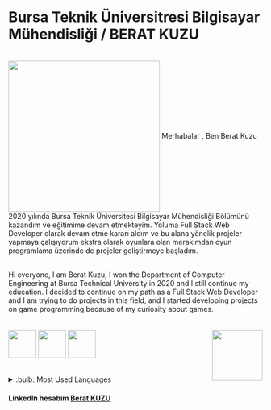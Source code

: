 # Bursa Teknik Üniversitresi Bilgisayar Mühendisliği / BERAT KUZU

</br>

<img src="https://tenor.com/view/programming-gif-24916992.gif" width="300" align="center">
Merhabalar , Ben Berat Kuzu 2020 yılında Bursa Teknik Üniversitesi Bilgisayar Mühendisliği Bölümünü kazandım ve eğitimime devam etmekteyim.
Yoluma Full Stack Web Developer olarak devam etme kararı aldım ve bu alana yönelik projeler yapmaya çalışıyorum ekstra olarak oyunlara olan merakımdan oyun programlama üzerinde de projeler geliştirmeye başladım. 

</br>
</br>

Hi everyone, I am Berat Kuzu, I won the Department of Computer Engineering at Bursa Technical University in 2020 and I still continue my education.
I decided to continue on my path as a Full Stack Web Developer and I am trying to do projects in this field, and I started developing projects on game programming because of my curiosity about games.
</br>
</br>
</br>
<img src="https://cdn-icons-png.flaticon.com/512/6132/6132221.png" width="55"> <img src="https://cdn-icons-png.flaticon.com/512/5968/5968292.png" width="55"> 
<img src="https://cdn-icons-png.flaticon.com/512/921/921594.png" width="55"> <img src="https://user-images.githubusercontent.com/75533278/201489848-d5469a9c-2ece-4775-a916-e6780fdee36f.gif" width="100" align="right" border-radius="10px">

</br> 

<details>
  <summary>:bulb: Most Used Languages</summary>
  <img src="https://github-readme-stats.vercel.app/api/top-langs/?username=anuraghazra&layout=compact" >
  </details>


#### LinkedIn hesabım [Berat KUZU]
[Berat KUZU]:https://www.linkedin.com/in/berat-kuzu-a57a71197/
